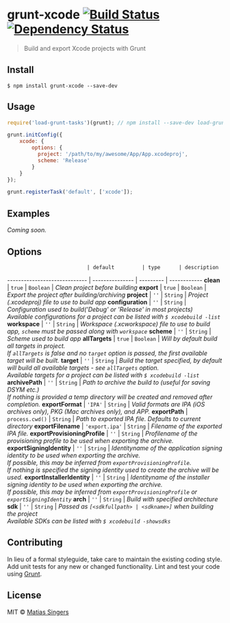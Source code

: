 # grunt-xcode [![Build Status](http://img.shields.io/travis/matiassingers/grunt-xcode.svg?style=flat-square)](https://travis-ci.org/matiassingers/grunt-xcode) [![Dependency Status](http://img.shields.io/gemnasium/matiassingers/grunt-xcode.svg?style=flat-square)](https://gemnasium.com/matiassingers/grunt-xcode)
> Build and export Xcode projects with Grunt

## Install
```shell
$ npm install grunt-xcode --save-dev
```

## Usage
```js
require('load-grunt-tasks')(grunt); // npm install --save-dev load-grunt-tasks

grunt.initConfig({
    xcode: {
        options: {
          project: '/path/to/my/awesome/App/App.xcodeproj',
          scheme: 'Release'
        }
    }
});

grunt.registerTask('default', ['xcode']);
```

## Examples
*Coming soon.*

## Options
                              | default         | type      | description
----------------------------- | --------------- | --------- | ------------
**clean**                     | `true`          | `Boolean` | *Clean project before building*
**export**                    | `true`          | `Boolean` | *Export the project after building/archiving*
**project**                   | `''`            | `String`  | *Project (.xcodeproj) file to use to build app*
**configuration**             | `''`            | `String`  | *Configuration used to build('Debug' or 'Release' in most projects)<br>Available configurations for a project can be listed with `$ xcodebuild -list`*
**workspace**                 | `''`            | `String`  | *Workspace (.xcworkspace) file to use to build app, `scheme` must be passed along with `workspace`*
**scheme**                    | `''`            | `String`  | *Scheme used to build app*
**allTargets**                | `true`          | `Boolean` | *Will by default build all targets in project.<br>If `allTargets` is false and no `target` option is passed, the first available target will be built.*
**target**                    | `''`            | `String`  | *Build the target specified, by default will build all available targets - see `allTargets` option.<br>Available targets for a project can be listed with `$ xcodebuild -list`*
**archivePath**               | `''`            | `String`  | *Path to archive the build to (useful for saving DSYM etc.)<br>If nothing is provided a temp directory will be created and removed after completion.*
**exportFormat**              | `'IPA'`         | `String`  | *Valid formats are IPA (iOS archives only), PKG (Mac archives only), and APP.*
**exportPath**                | `process.cwd()` | `String`  | *Path to exported IPA file. Defaults to current directory*
**exportFilename**            | `'export.ipa'`  | `String`  | *Filename of the exported IPA file.*
**exportProvisioningProfile** | `''`            | `String`  | *Profilename of the provisioning profile to be used when exporting the archive.*
**exportSigningIdentity**     | `''`            | `String`  | *Identityname of the application signing identity to be used when exporting the archive.<br>If possible, this may be inferred from `exportProvisioningProfile`.<br>If nothing is specified the signing identity used to create the archive will be used.*
**exportInstallerIdentity**   | `''`            | `String`  | *Identityname of the installer signing identity to be used when exporting the archive.<br>If possible, this may be inferred from `exportProvisioningProfile` or `exportSigningIdentity`*
**arch**                      | `''`            | `String`  | *Build with specified architecture*
**sdk**                       | `''`            | `String`  | *Passed as `[<sdkfullpath> | <sdkname>]` when building the project<br>Available SDKs can be listed with `$ xcodebuild -showsdks`*


## Contributing
In lieu of a formal styleguide, take care to maintain the existing coding style. Add unit tests for any new or changed functionality. Lint and test your code using [Grunt](http://gruntjs.com/).

## License

MIT © [Matias Singers](http://mts.io)
